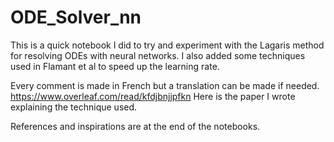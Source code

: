 # ODE_Solver_nn
This is a quick notebook I did to try and experiment with the Lagaris method for resolving ODEs with neural networks. I also added some techniques used in Flamant et al to speed up the learning rate. 

Every comment is made in French but a translation can be made if needed.
https://www.overleaf.com/read/kfdjbnjjpfkn
Here is the paper I wrote explaining the technique used.

References and inspirations are at the end of the notebooks.
